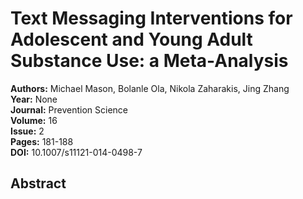 # Text Messaging Interventions for Adolescent and Young Adult Substance Use: a Meta-Analysis

**Authors:** Michael Mason, Bolanle Ola, Nikola Zaharakis, Jing Zhang  
**Year:** None  
**Journal:** Prevention Science  
**Volume:** 16  
**Issue:** 2  
**Pages:** 181-188  
**DOI:** 10.1007/s11121-014-0498-7  

## Abstract


